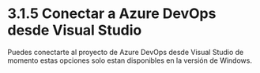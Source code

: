 # 3.1.5 Conectar a Azure DevOps desde Visual Studio

Puedes conectarte al proyecto de Azure DevOps desde Visual Studio de momento estas opciones solo estan disponibles en la versión de Windows.



